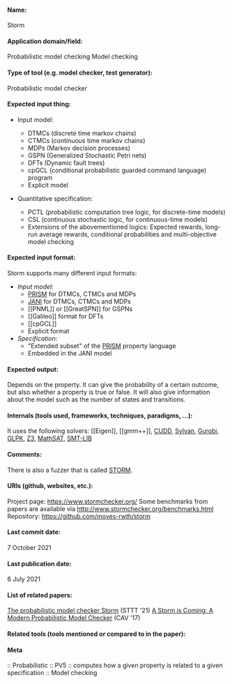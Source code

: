 #### Name:
Storm

#### Application domain/field:
Probabilistic model checking
Model checking

#### Type of tool (e.g. model checker, test generator):
Probabilistic model checker

#### Expected input thing:
- Input model: 
	- DTMCs (discrete time markov chains)
	- CTMCs (continuous time markov chains)
	- MDPs (Markov decision processes)
	- GSPN (Generalized Stochastic Petri nets)
	- DFTs (Dynamic fault trees)
	- cpGCL (conditional probabilistic guarded command language) program
	- Explicit model

- Quantitative specification:
	- PCTL (probabilistic computation tree logic, for discrete-time models)
	- CSL (continuous stochastic logic, for continuous-time models)
	- Extensions of the abovementioned logics: Expected rewards, long-run average rewards, conditional probabilities and multi-objective model checking

#### Expected input format:
Storm supports many different input formats:
- *Input model*: 
	- [PRISM](PRISM.md) for DTMCs, CTMCs and MDPs
	- [JANI](../../Formats/JANI.md) for DTMCs, CTMCs and MDPs
	- [[PNML]] or [[GreatSPN]] for GSPNs
	- [[Galileo]] format for DFTs
	- [[cpGCL]]
	- Explicit format
- *Specification*:  
	- "Extended subset" of the [PRISM](PRISM.md) property language
	- Embedded in the JANI model

#### Expected output:
Depends on the property. It can give the probability of a certain outcome, but also whether a property is true or false. 
It will also give information about the model such as the number of states and transitions.

#### Internals (tools used, frameworks, techniques, paradigms, ...):
It uses the following solvers: [[Eigen]], [[gmm++]], [CUDD](../Libraries/CUDD.md), [Sylvan](../Sylvan.md), [Gurobi](../Solvers/Gurobi.md), [GLPK](../Libraries/GLPK.md), [Z3](../Solvers/SMT/Z3.md), [MathSAT](../Solvers/SMT/MathSAT.md), [SMT-LIB](../../Formats/SMT-LIB.md)

#### Comments:
There is also a fuzzer that is called [STORM](https://practical-formal-methods.github.io/storm/).

#### URIs (github, websites, etc.):
Project page: https://www.stormchecker.org/
Some benchmarks from papers are available via http://www.stormchecker.org/benchmarks.html
Repository: https://github.com/moves-rwth/storm

#### Last commit date:
7 October 2021

#### Last publication date:
6 July 2021

#### List of related papers:
[The probabilistic model checker Storm](https://doi.org/10.1007/s10009-021-00633-z) (STTT '21)
[A Storm is Coming: A Modern Probabilistic Model Checker](https://doi.org/10.1007/978-3-319-63390-9_31) (CAV '17)

#### Related tools (tools mentioned or compared to in the paper):

#### Meta
:: Probabilistic
:: PV5           :: computes how a given property is related to a given specification
:: Model checking